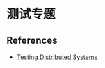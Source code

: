 # 测试专题


## References

- [Testing Distributed Systems](https://asatarin.github.io/testing-distributed-systems/)
